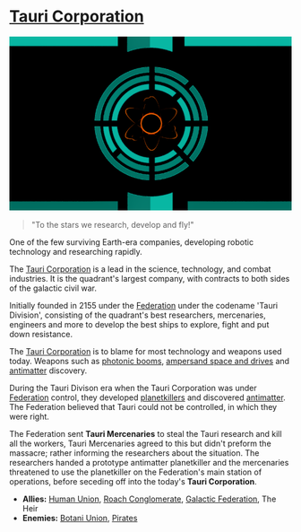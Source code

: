 # [Tauri Corporation](tauri)

![tauri_corp](../images/tauri_corp.png)

> "To the stars we research, develop and fly!"

One of the few surviving Earth-era companies, developing robotic technology and researching rapidly.

The [Tauri Corporation](tauri) is a lead in the science, technology, and combat industries. It is the quadrant's largest company, with contracts to both sides of the galactic civil war.

Initially founded in 2155 under the [Federation](federation) under the codename 'Tauri Division', consisting of the quadrant's best researchers, mercenaries, engineers and more to develop the best ships to explore, fight and put down resistance.

The [Tauri Corporation](tauri) is to blame for most technology and weapons used today. Weapons such as [photonic booms](../technology/photon_booms), [ampersand space and drives](../technology/ampersand_drives) and [antimatter](../technology/antimatter) discovery.

During the Tauri Divison era when the Tauri Corporation was under [Federation](federation) control, they developed [planetkillers](../technology/planetkillers) and discovered [antimatter](../technology/antimatter). The Federation believed that Tauri could not be controlled, in which they were right.

The Federation sent **Tauri Mercenaries** to steal the Tauri research and kill all the workers, Tauri Mercenaries agreed to this but didn't preform the massacre; rather informing the researchers about the situation. The researchers handed a prototype antimatter planetkiller and the mercenaries threatened to use the planetkiller on the Federation's main station of operations, before seceding off into the today's **Tauri Corporation**.

- **Allies:** [Human Union](human_union), [Roach Conglomerate](roach_conglomerate), [Galactic Federation](federation), The Heir
- **Enemies:** [Botani Union](botani), [Pirates](pirates)
